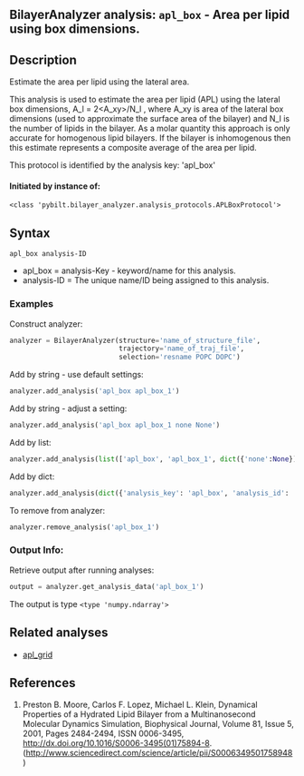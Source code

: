 ## BilayerAnalyzer analysis: ```apl_box``` - Area per lipid using box dimensions.
 
## Description
 
Estimate the area per lipid using the lateral area.

This analysis is used to estimate the area per lipid (APL)
using the lateral box dimensions,
A_l = 2<A_xy>/N_l ,
where A_xy is area of the lateral box dimensions (used to approximate the surface area of the bilayer)
and N_l is the number of lipids in the bilayer.
As a molar quantity this approach is only accurate for
homogenous lipid bilayers. If the bilayer is inhomogenous then this
estimate represents a composite average of the area per lipid.

This protocol is identified by the analysis key: 'apl_box'


#### Initiated by instance of:
 
    <class 'pybilt.bilayer_analyzer.analysis_protocols.APLBoxProtocol'>

## Syntax

```
apl_box analysis-ID
```
* apl_box = analysis-Key - keyword/name for this analysis.
* analysis-ID = The unique name/ID being assigned to this analysis.

### Examples
Construct analyzer:
```python
analyzer = BilayerAnalyzer(structure='name_of_structure_file',
                           trajectory='name_of_traj_file',
                           selection='resname POPC DOPC')
```
 
Add by string - use default settings:
```python
analyzer.add_analysis('apl_box apl_box_1') 
```
 
Add by string - adjust a setting: 
```python
analyzer.add_analysis('apl_box apl_box_1 none None')
```
 
Add by list:
```python
analyzer.add_analysis(list(['apl_box', 'apl_box_1', dict({'none':None})]))
```
 
Add by dict: 
```python
analyzer.add_analysis(dict({'analysis_key': 'apl_box', 'analysis_id': 'apl_box_1','analysis_settings':dict({'none':None})}))
```
 
To remove from analyzer: 
```python
analyzer.remove_analysis('apl_box_1')
```
 
### Output Info:
Retrieve output after running analyses:
```python
output = analyzer.get_analysis_data('apl_box_1')
```
 
The output is type ```<type 'numpy.ndarray'>```
 
## Related analyses
* [apl_grid](apl_grid.html)

## References

1. Preston B. Moore, Carlos F. Lopez, Michael L. Klein, Dynamical Properties of a Hydrated Lipid Bilayer
from a Multinanosecond Molecular Dynamics Simulation, Biophysical Journal, Volume 81, Issue 5, 2001,
Pages 2484-2494, ISSN 0006-3495, http://dx.doi.org/10.1016/S0006-3495(01)75894-8.
(http://www.sciencedirect.com/science/article/pii/S0006349501758948)
